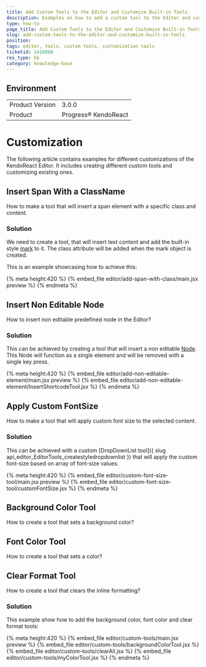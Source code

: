 ```yaml
---
title: Add Custom Tools to the Editor and Customize Built-in Tools.
description: Examples on how to add a custom tool to the Editor and customize built-in ones.
type: how-to
page_title: Add Custom Tools to the Editor and Customize Built-in Tools | KendoReact Editor
slug: add-custom-tools-to-the-editor-and-customize-built-in-tools
position:
tags: editor, tools, custom tools, customization tools
ticketid: 1416868
res_type: kb
category: knowledge-base
---
```


## Environment
<table>
    <tbody>
	    <tr>
	    	<td>Product Version</td>
	    	<td>3.0.0</td>
	    </tr>
	    <tr>
	    	<td>Product</td>
	    	<td>Progress® KendoReact</td>
	    </tr>
    </tbody>
</table>

# Customization

The following article contains examples for different customizations of the KendoReact Editor. It includes creating different custom tools and customizing existing ones.

## Insert Span With a ClassName

How to make a tool that will insert a span element with a specific class and content.

### Solution

We need to create a tool, that will insert text content and add the built-in style [mark](https://prosemirror.net/docs/ref/#model.Mark) to it. The class attribute will be added when the mark object is created.

This is an example showcasing how to achieve this:

{% meta height:420 %}
{% embed_file editor/add-span-with-class/main.jsx preview %}
{% endmeta %}

## Insert Non Editable Node

How to insert non editable predefined node in the Editor?

### Solution

This can be achieved by creating a tool that will insert a non editable [Node](https://prosemirror.net/docs/ref/#model.Node). This Node will function as a single element and will be removed with a single key press.

{% meta height:420 %}
{% embed_file editor/add-non-editable-element/main.jsx preview %}
{% embed_file editor/add-non-editable-element/InsertShortcodeTool.jsx %}
{% endmeta %}

## Apply Custom FontSize

How to make a tool that will apply custom font size to the selected content.

### Solution

This can be achieved with a custom [DropDownList tool]({ slug api_editor_EditorTools_createstyledropdownlist }) that will apply the custom font-size based on array of font-size values.

{% meta height:420 %}
{% embed_file editor/custom-font-size-tool/main.jsx preview %}
{% embed_file editor/custom-font-size-tool/customFontSize.jsx %}
{% endmeta %}

## Background Color Tool

How to create a tool that sets a background color?

## Font Color Tool

How to create a tool that sets a color?

## Clear Format Tool

How to create a tool that clears the inline formatting?

### Solution

This example show how to add the background color, font color and clear format tools:

{% meta height:420 %}
{% embed_file editor/custom-tools/main.jsx preview %}
{% embed_file editor/custom-tools/backgroundColorTool.jsx %}
{% embed_file editor/custom-tools/clearAll.jsx %}
{% embed_file editor/custom-tools/myColorTool.jsx %}
{% endmeta %}
